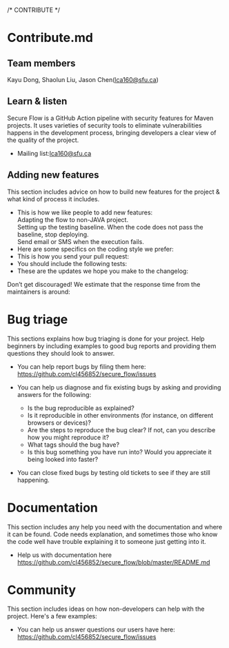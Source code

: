 /* CONTRIBUTE */


# Contribute.md

## Team members

Kayu Dong, Shaolun Liu, Jason Chen(lca160@sfu.ca)

## Learn & listen

Secure Flow is a GitHub Action pipeline with security features for Maven projects. It uses varieties of security tools to eliminate vulnerabilities happens in the development process, bringing developers a clear view of the quality of the project.

* Mailing list:lca160@sfu.ca
## Adding new features

This section includes advice on how to build new features for the project & what kind of process it includes.

* This is how we like people to add new features:  
Adapting the flow to non-JAVA project.  
Setting up the testing baseline. When the code does not pass the baseline, stop deploying.  
Send email or SMS when the execution fails.
* Here are some specifics on the coding style we prefer:
* This is how you send your pull request:
* You should include the following tests:
* These are the updates we hope you make to the changelog:

Don’t get discouraged! We estimate that the response time from the
maintainers is around:

# Bug triage

This sections explains how bug triaging is done for your project. Help beginners by including examples to good bug reports and providing them questions they should look to answer.

* You can help report bugs by filing them here:  
  https://github.com/cl456852/secure_flow/issues    

* You can help us diagnose and fix existing bugs by asking and providing answers for the following:

    * Is the bug reproducible as explained?
    * Is it reproducible in other environments (for instance, on different browsers or devices)?
    * Are the steps to reproduce the bug clear? If not, can you describe how you might reproduce it?
    * What tags should the bug have?
    * Is this bug something you have run into? Would you appreciate it being looked into faster?

* You can close fixed bugs by testing old tickets to see if they are still happening.



# Documentation

This section includes any help you need with the documentation and where it can be found. Code needs explanation, and sometimes those who know the code well have trouble explaining it to someone just getting into it.

* Help us with documentation here  
  https://github.com/cl456852/secure_flow/blob/master/README.md

# Community
This section includes ideas on how non-developers can help with the project. Here's a few examples:

* You can help us answer questions our users have here:  
https://github.com/cl456852/secure_flow/issues

[//]: # (* Create an example of the project in real world by building something or)

[//]: # (  showing what others have built.)

[//]: # (* Write about other people’s projects based on this project. Show how)

[//]: # (  it’s used in daily life. Take screenshots and make videos!)


